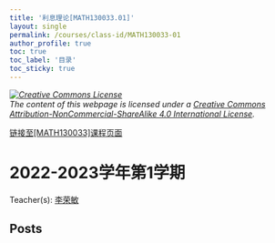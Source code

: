 ```yaml
---
title: '利息理论[MATH130033.01]'
layout: single
permalink: /courses/class-id/MATH130033-01
author_profile: true
toc: true
toc_label: '目录'
toc_sticky: true
---
```



<div class='notice--warning'>
	<p><i><a rel='license' href='http://creativecommons.org/licenses/by-nc-sa/4.0/'><img alt='Creative Commons License' style='border-width:0' src='https://i.creativecommons.org/l/by-nc-sa/4.0/88x31.png' /></a><br /> The content of this webpage is licensed under a <a rel='license' href='http://creativecommons.org/licenses/by-nc-sa/4.0/'>Creative Commons Attribution-NonCommercial-ShareAlike 4.0 International License</a>.</i></p>
</div>

<a href='https://fdu-math.github.io/courses/MATH130033'>链接至[MATH130033]课程页面</a>


# 2022-2023学年第1学期

Teacher(s): <a href='https://fdu-math.github.io/teachers/李荣敏'>李荣敏</a>


## Posts